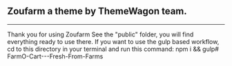## Zoufarm a theme by ThemeWagon team.
---
Thank you for using Zoufarm See the "public" folder, you will find everything ready to use there. If you want to use the gulp based workflow, cd to this directory in your terminal and run this command: npm i && gulp#   F a r m O - C a r t - - - F r e s h - F r o m - F a r m s  
 